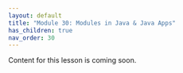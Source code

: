 ```yaml
---
layout: default
title: "Module 30: Modules in Java & Java Apps"
has_children: true
nav_order: 30
---
```


Content for this lesson is coming soon.

